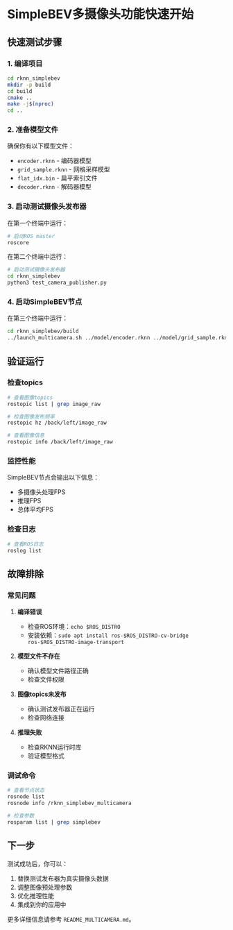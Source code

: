 # SimpleBEV多摄像头功能快速开始

## 快速测试步骤

### 1. 编译项目
```bash
cd rknn_simplebev
mkdir -p build
cd build
cmake ..
make -j$(nproc)
cd ..
```

### 2. 准备模型文件
确保你有以下模型文件：
- `encoder.rknn` - 编码器模型
- `grid_sample.rknn` - 网格采样模型  
- `flat_idx.bin` - 扁平索引文件
- `decoder.rknn` - 解码器模型

### 3. 启动测试摄像头发布器
在第一个终端中运行：
```bash
# 启动ROS master
roscore
```

在第二个终端中运行：
```bash
# 启动测试摄像头发布器
cd rknn_simplebev
python3 test_camera_publisher.py
```

### 4. 启动SimpleBEV节点
在第三个终端中运行：
```bash
cd rknn_simplebev/build
../launch_multicamera.sh ../model/encoder.rknn ../model/grid_sample.rknn ../model/flat_idx.bin ../model/decoder.rknn
```

## 验证运行

### 检查topics
```bash
# 查看图像topics
rostopic list | grep image_raw

# 检查图像发布频率
rostopic hz /back/left/image_raw

# 查看图像信息
rostopic info /back/left/image_raw
```

### 监控性能
SimpleBEV节点会输出以下信息：
- 多摄像头处理FPS
- 推理FPS
- 总体平均FPS

### 检查日志
```bash
# 查看ROS日志
roslog list
```

## 故障排除

### 常见问题

1. **编译错误**
   - 检查ROS环境：`echo $ROS_DISTRO`
   - 安装依赖：`sudo apt install ros-$ROS_DISTRO-cv-bridge ros-$ROS_DISTRO-image-transport`

2. **模型文件不存在**
   - 确认模型文件路径正确
   - 检查文件权限

3. **图像topics未发布**
   - 确认测试发布器正在运行
   - 检查网络连接

4. **推理失败**
   - 检查RKNN运行时库
   - 验证模型格式

### 调试命令
```bash
# 查看节点状态
rosnode list
rosnode info /rknn_simplebev_multicamera

# 检查参数
rosparam list | grep simplebev
```

## 下一步

测试成功后，你可以：
1. 替换测试发布器为真实摄像头数据
2. 调整图像预处理参数
3. 优化推理性能
4. 集成到你的应用中

更多详细信息请参考 `README_MULTICAMERA.md`。 